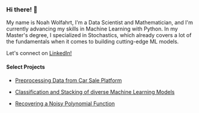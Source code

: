 ### Hi there! 👋 

My name is Noah Wolfahrt, I'm a Data Scientist and Mathematician, and I'm currently advancing my skills in Machine Learning with Python. In my Master's degree, I specialized in Stochastics, which already covers a lot of the fundamentals when it comes to building cutting-edge ML models.

Let's connect on [LinkedIn!](https://www.linkedin.com/in/noah-wolfahrt-a6a765358/) 

#### Select Projects

* [Preprocessing Data from Car Sale Platform](https://github.com/wolfno/Data-Preprocessing/tree/main/UK%20Car%20Sales)

* [Classification and Stacking of diverse Machine Learning Models](https://github.com/wolfno/Model-Building/tree/main/Forest%20Cover%20Prediction)

* [Recovering a Noisy Polynomial Function](https://github.com/wolfno/Model-Building/tree/main/Polynomial%20Regression)

